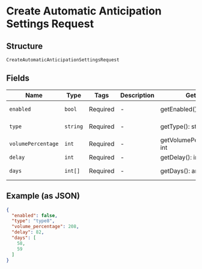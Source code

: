 
# Create Automatic Anticipation Settings Request

## Structure

`CreateAutomaticAnticipationSettingsRequest`

## Fields

| Name | Type | Tags | Description | Getter | Setter |
|  --- | --- | --- | --- | --- | --- |
| `enabled` | `bool` | Required | - | getEnabled(): bool | setEnabled(bool enabled): void |
| `type` | `string` | Required | - | getType(): string | setType(string type): void |
| `volumePercentage` | `int` | Required | - | getVolumePercentage(): int | setVolumePercentage(int volumePercentage): void |
| `delay` | `int` | Required | - | getDelay(): int | setDelay(int delay): void |
| `days` | `int[]` | Required | - | getDays(): array | setDays(array days): void |

## Example (as JSON)

```json
{
  "enabled": false,
  "type": "type8",
  "volume_percentage": 208,
  "delay": 82,
  "days": [
    58,
    59
  ]
}
```

